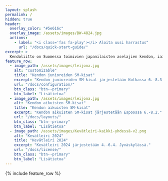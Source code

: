 ```yaml
---
layout: splash
permalink: /
hidden: true
header:
  overlay_color: "#5e616c"
  overlay_image: /assets/images/BW-4824.jpg
  actions:
    - label: "<i class='fas fa-play'></i> Aloita uusi harrastus"
      url: "/docs/quick-start-guide/"
excerpt: >
  Kendoliitto on Suomessa toimivien japanilaisten aselajien kendon, iaidon, jodon, naginatan ja sports chanbaran kattojärjestö. Liiton lajit tarjoavat monipuolista liikuntaa lapsille, nuorille, ja aikuisille läpi elämän. Liitto on perustettu vuonna 1986 ja siihen kuuluu yli 20 jäsenseuraa ja lähes 1000 harrastajaa. 
feature_row:
  - image_path: /assets/images/leijona.jpg
    alt: "customizable"
    title: "Kendon junioreiden SM-kisat"
    excerpt: "Kendon junioreiden SM-kisat järjestetään Kotkassa 6.-8.3."
    url: "/docs/configuration/"
    btn_class: "btn--primary"
    btn_label: "Lisätietoa"
  - image_path: /assets/images/leijona.jpg
    alt: "Kendon aikuisten SM-kisat"
    title: "Kendon aikuisten SM-kisat"
    excerpt: "Kendon aikuisten SM-kisat järjestetään Espoossa 6.-8.2."
    url: "/docs/layouts/"
    btn_class: "btn--primary"
    btn_label: "Lisätietoa"
  - image_path: /assets/images/Kevätleiri-kaikki-yhdessä-v2.png
    alt: "Kevätleiri 2024"
    title: "Kevätleiri 2024"
    excerpt: "Kevätleiri 2024 järjestetään 4.-6.4. Jyväskylässä."
    url: "/docs/license/"
    btn_class: "btn--primary"
    btn_label: "Lisätietoa"      
---
```


{% include feature_row %}